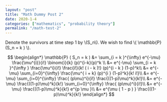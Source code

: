 ```yaml
---
layout: "post"
title: "Math Dummy Post 2"
date: 2020-1-4
categories: ["mathematics", "probability theory"]
permalink: "/math-test-2"
---
```



Denote the survivors at time step 1 by
\\(S_n\\).
 We wish to find
 \\( \\mathbb{P} (S_n = k ) \\).

$$
 \begin{align*}
    \mathbb{P} ( S_n = k ) &= \sum_{i = k }^{\infty} e^{-\mu} \frac{\mu^{i}}{i!} \binom{i}{k} (p)^{i-k}(p)^k \\
    &= e^{-\mu} \sum_{i = k }^{\infty } \frac{\mu^i}{i!} \frac{i!}{k! ( i - k )!} (p)^{i - k } (1-p)^k\\
    &= e^{-\mu} \sum_{i=0}^{\infty} \frac{\mu^{ i + k} (p)^{i } (1-p)^k}{k! i!}\\
    &= e^{-\mu} \sum_{i=0}^{\infty} \frac{ (p\mu)^i}{i!} \frac{((1-p)\mu)^k}{k!}\\
    &= e^{-\mu} \frac{((1-p)\mu)^k}{k!} \sum_{i=0}^{\infty} \frac{ (p\mu)^i}{i!}\\
    &= e^{-\mu} \frac{((1-p)\mu)^k}{k!} e^{p \mu }\\
    &= e^{\mu ( 1 - p ) } \frac{((1-p)\mu)^k}{k!}
\end{align*}
$$
